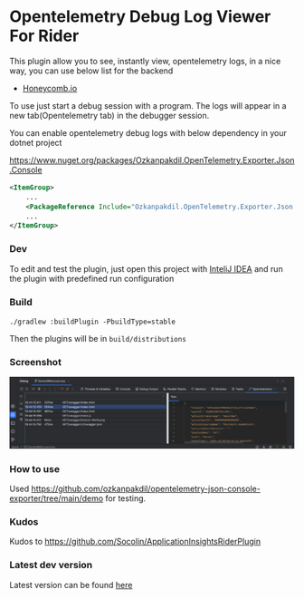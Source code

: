 # Opentelemetry Debug Log Viewer For Rider

<!-- Plugin description -->
This plugin allow you to see, instantly view, opentelemetry logs, in a nice way, you can use below list for the backend

- [Honeycomb.io](https://www.honeycomb.io/)

To use just start a debug session with a program.
The logs will appear in a new tab(Opentelemetry tab) in the debugger session.
<!-- Plugin description end -->

You can enable opentelemetry debug logs with below dependency in your dotnet project

https://www.nuget.org/packages/Ozkanpakdil.OpenTelemetry.Exporter.Json.Console
```xml
<ItemGroup>
    ...
    <PackageReference Include="Ozkanpakdil.OpenTelemetry.Exporter.Json.Console" Version="1.0.13" />
    ...
</ItemGroup>
```

### Dev

To edit and test the plugin, just open this project with [InteliJ IDEA](https://www.jetbrains.com/idea/) and run the plugin with predefined run configuration

### Build

```
./gradlew :buildPlugin -PbuildType=stable
```

Then the plugins will be in `build/distributions`

### Screenshot

![Screenshot](screenshots/screenshot1.png)

### How to use

Used https://github.com/ozkanpakdil/opentelemetry-json-console-exporter/tree/main/demo for testing.

### Kudos

Kudos to https://github.com/Socolin/ApplicationInsightsRiderPlugin

### Latest dev version

Latest version can be found [here](https://github.com/ozkanpakdil/opentelemetry-debug-log-viewer-rider-plugin/releases/tag/latest_dev)